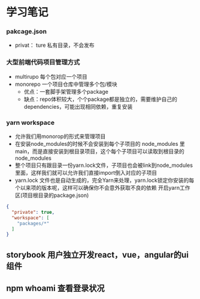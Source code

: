 # 学习笔记
### pakcage.json
  - privat： ture 私有目录，不会发布
  
### 大型前端代码项目管理方式
  - multirupo 每个包对应一个项目
  - monorepo 一个项目仓库中管理多个包/模块
    - 优点：一套脚手架管理多个package
    - 缺点：repo体积较大，个个package都是独立的，需要维护自己的dependencies，可能出现相同依赖，重复安装

### yarn workspace
 - 允许我们用monorop的形式来管理项目
 - 在安装node_modules的时候不会安装到每个子项目的 node_modules 里main，而是直接安装到根目录项目，这个每个子项目可以读取到根目录的node_modules
 - 整个项目只有跟目录一份yarn.lock文件，子项目也会被link到node_modules里面，这样我们就可以允许我们直接import倒入对应的子项目
 - yarn.lock 文件也是自动生成的，完全Yarn来处理，yarn.lock锁定你安装的每个以来项的版本呢，这样可以确保你不会意外获取不良的依赖
开启yarn工作区(项目根目录的package.json)
```json
{
  "private": true,
  "workspace": [
    "packages/*"
  ]
}
```

## storybook 用户独立开发react，vue，angular的ui组件

## npm whoami 查看登录状况
